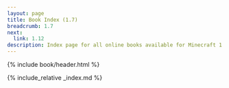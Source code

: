 ```yaml
---
layout: page
title: Book Index (1.7)
breadcrumb: 1.7
next:
  link: 1.12
description: Index page for all online books available for Minecraft 1.7.10.
---
```

{% include book/header.html %}

{% include_relative _index.md %}